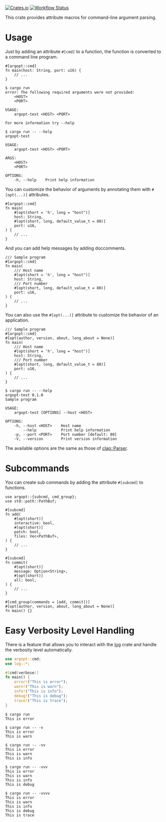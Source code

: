 
[![Crates.io](https://img.shields.io/crates/v/argopt.svg)](https://crates.io/crates/argopt)
[![Workflow Status](https://github.com/tanakh/argopt/workflows/Rust/badge.svg)](https://github.com/tanakh/argopt/actions?query=workflow%3A%22Rust%22)

This crate provides attribute macros for command-line argument parsing.

# Usage

Just by adding an attribute `#[cmd]` to a function, the function is converted to a command line program.

```rust,should_panic
#[argopt::cmd]
fn main(host: String, port: u16) {
    // ...
}
```

```text
$ cargo run
error: The following required arguments were not provided:
    <HOST>
    <PORT>

USAGE:
    argopt-test <HOST> <PORT>

For more information try --help
```

```text
$ cargo run -- --help
argopt-test 

USAGE:
    argopt-test <HOST> <PORT>

ARGS:
    <HOST>    
    <PORT>    

OPTIONS:
    -h, --help    Print help information
```

You can customize the behavior of arguments by annotating them with `#[opt(...)]` attributes.

```rust,should_panic
#[argopt::cmd]
fn main(
    #[opt(short = 'h', long = "host")]
    host: String,
    #[opt(short, long, default_value_t = 80)]
    port: u16,
) {
    // ...
}
```

And you can add help messages by adding doccomments.

```rust,should_panic
/// Sample program
#[argopt::cmd]
fn main(
    /// Host name
    #[opt(short = 'h', long = "host")]
    host: String,
    /// Port number
    #[opt(short, long, default_value_t = 80)]
    port: u16,
) {
    // ...
}
```

You can also use the `#[opt(...)]` attribute to customize the behavior of an application.

```rust,should_panic
/// Sample program
#[argopt::cmd]
#[opt(author, version, about, long_about = None)]
fn main(
    /// Host name
    #[opt(short = 'h', long = "host")]
    host: String,
    /// Port number
    #[opt(short, long, default_value_t = 80)]
    port: u16,
) {
    // ...
}
```

```text
$ cargo run -- --help
argopt-test 0.1.0
Sample program

USAGE:
    argopt-test [OPTIONS] --host <HOST>

OPTIONS:
    -h, --host <HOST>    Host name
        --help           Print help information
    -p, --port <PORT>    Port number [default: 80]
    -V, --version        Print version information
```

The available options are the same as those of [clap::Parser](https://crates.io/crates/clap).

# Subcommands

You can create sub commands by adding the attribute `#[subcmd]` to functions.

```rust,should_panic
use argopt::{subcmd, cmd_group};
use std::path::PathBuf;

#[subcmd]
fn add(
    #[opt(short)]
    interactive: bool,
    #[opt(short)]
    patch: bool,
    files: Vec<PathBuf>,
) {
    // ...
}

#[subcmd]
fn commit(
    #[opt(short)]
    message: Option<String>,
    #[opt(short)]
    all: bool,
) {
    // ...
}

#[cmd_group(commands = [add, commit])]
#[opt(author, version, about, long_about = None)]
fn main() {}
```

# Easy Verbosity Level Handling

There is a feature that allows you to interact with the [log](https://crates.io/crates/log) crate and handle the verbosity level automatically.

```rust
use argopt::cmd;
use log::*;

#[cmd(verbose)]
fn main() {
    error!("This is error");
    warn!("This is warn");
    info!("This is info");
    debug!("This is debug");
    trace!("This is trace");
}
```

```text
$ cargo run
This is error

$ cargo run -- -v
This is error
This is warn

$ cargo run -- -vv
This is error
This is warn
This is info

$ cargo run -- -vvv
This is error
This is warn
This is info
This is debug

$ cargo run -- -vvvv
This is error
This is warn
This is info
This is debug
This is trace
```
